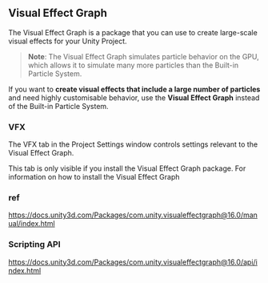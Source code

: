 ## Visual Effect Graph

The Visual Effect Graph is a package that you can use to create large-scale visual effects for your Unity Project. 

> **Note**: The Visual Effect Graph simulates particle behavior on the GPU, which allows it to simulate many more particles than the Built-in Particle System.

If you want to **create visual effects that include a large number of particles** and need highly customisable behavior, use the **Visual Effect Graph** instead of the Built-in Particle System.

### VFX
The VFX tab in the Project Settings window controls settings relevant to the Visual Effect Graph.

This tab is only visible if you install the Visual Effect Graph package. For information on how to install the Visual Effect Graph

### ref
https://docs.unity3d.com/Packages/com.unity.visualeffectgraph@16.0/manual/index.html

### Scripting API
https://docs.unity3d.com/Packages/com.unity.visualeffectgraph@16.0/api/index.html

